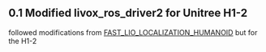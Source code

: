  ## 0.1 Modified livox_ros_driver2 for Unitree H1-2 
followed modifications from [FAST_LIO_LOCALIZATION_HUMANOID](https://github.com/deepglint/FAST_LIO_LOCALIZATION_HUMANOID) but for the H1-2

